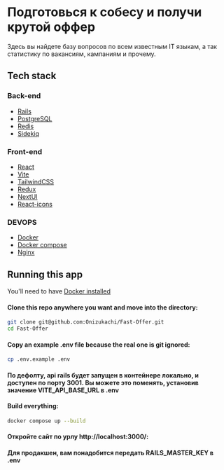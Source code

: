 # Подготовься к собесу и получи крутой оффер

Здесь вы найдете базу вопросов по всем известным IT языкам, а так статистику по вакансиям, кампаниям и прочему.

## Tech stack


### Back-end
- [Rails](https://rubyonrails.org/)
- [PostgreSQL](https://www.postgresql.org/)
- [Redis](https://redis.io/)
- [Sidekiq](https://github.com/mperham/sidekiq)

### Front-end
- [React](https://ru.legacy.reactjs.org/)
- [Vite](https://vitejs.dev/)
- [TailwindCSS](https://tailwindcss.com/)
- [Redux](https://redux.js.org/)
- [NextUI](https://nextui.org/)
- [React-icons](https://react-icons.github.io/react-icons/)

### DEVOPS
- [Docker](https://www.docker.com/)
- [Docker compose](https://www.docker.com/)
- [Nginx](https://nginx.org/ru/)


## Running this app

You'll need to have [Docker installed](https://docs.docker.com/get-docker/)

#### Clone this repo anywhere you want and move into the directory:

```sh
git clone git@github.com:Onizukachi/Fast-Offer.git
cd Fast-Offer
```

#### Copy an example .env file because the real one is git ignored:

```sh
cp .env.example .env
```


#### По дефолту, api rails будет запущен в контейнере локально, и доступен по порту 3001. Вы можете это поменять, установив значение VITE_API_BASE_URL в .env


#### Build everything:

```sh
docker compose up --build
```

#### Откройте сайт по урлу http://localhost:3000/:

####  Для продакшен, вам понадобится передать RAILS_MASTER_KEY в .env
